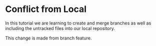# Conflict from Local

In this tutorial we are learning to create and merge branches as well as including the untracked files into our local repository.

This change is made from branch feature.